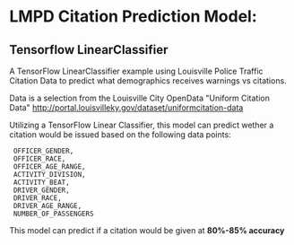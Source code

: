 # LMPD Citation Prediction Model: 
## Tensorflow LinearClassifier
A TensorFlow LinearClassifier example using Louisville Police Traffic Citation Data to predict what demographics receives warnings vs citations.

Data is a selection from the Louisville City OpenData "Uniform Citation Data"
http://portal.louisvilleky.gov/dataset/uniformcitation-data

Utilizing a TensorFlow Linear Classifier, this model can predict wether a citation would be issued based on the following data points:

     OFFICER_GENDER,
     OFFICER_RACE, 
     OFFICER_AGE_RANGE, 
     ACTIVITY_DIVISION, 
     ACTIVITY_BEAT, 
     DRIVER_GENDER,
     DRIVER_RACE,
     DRIVER_AGE_RANGE,
     NUMBER_OF_PASSENGERS

This model can predict if a citation would be given at <b>80%-85% accuracy<b>
